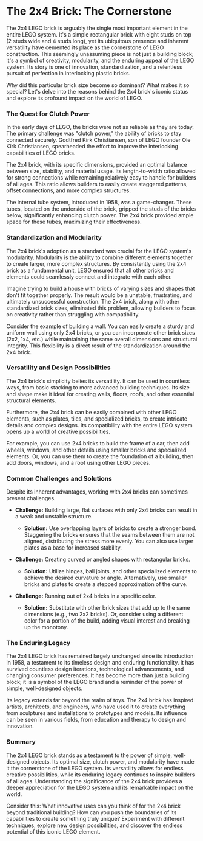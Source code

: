 # The 2x4 Brick: The Cornerstone

The 2x4 LEGO brick is arguably the single most important element in the entire LEGO system. It's a simple rectangular brick with eight studs on top (2 studs wide and 4 studs long), yet its ubiquitous presence and inherent versatility have cemented its place as the cornerstone of LEGO construction. This seemingly unassuming piece is not just a building block; it's a symbol of creativity, modularity, and the enduring appeal of the LEGO system. Its story is one of innovation, standardization, and a relentless pursuit of perfection in interlocking plastic bricks.

Why did this particular brick size become so dominant? What makes it so special? Let's delve into the reasons behind the 2x4 brick's iconic status and explore its profound impact on the world of LEGO.

### The Quest for Clutch Power

In the early days of LEGO, the bricks were not as reliable as they are today. The primary challenge was "clutch power," the ability of bricks to stay connected securely. Godtfred Kirk Christiansen, son of LEGO founder Ole Kirk Christiansen, spearheaded the effort to improve the interlocking capabilities of LEGO bricks.

The 2x4 brick, with its specific dimensions, provided an optimal balance between size, stability, and material usage. Its length-to-width ratio allowed for strong connections while remaining relatively easy to handle for builders of all ages. This ratio allows builders to easily create staggered patterns, offset connections, and more complex structures.

The internal tube system, introduced in 1958, was a game-changer. These tubes, located on the underside of the brick, gripped the studs of the bricks below, significantly enhancing clutch power. The 2x4 brick provided ample space for these tubes, maximizing their effectiveness.

### Standardization and Modularity

The 2x4 brick's adoption as a standard was crucial for the LEGO system's modularity. Modularity is the ability to combine different elements together to create larger, more complex structures. By consistently using the 2x4 brick as a fundamental unit, LEGO ensured that all other bricks and elements could seamlessly connect and integrate with each other.

Imagine trying to build a house with bricks of varying sizes and shapes that don't fit together properly. The result would be a unstable, frustrating, and ultimately unsuccessful construction. The 2x4 brick, along with other standardized brick sizes, eliminated this problem, allowing builders to focus on creativity rather than struggling with compatibility.

Consider the example of building a wall. You can easily create a sturdy and uniform wall using only 2x4 bricks, or you can incorporate other brick sizes (2x2, 1x4, etc.) while maintaining the same overall dimensions and structural integrity. This flexibility is a direct result of the standardization around the 2x4 brick.

### Versatility and Design Possibilities

The 2x4 brick's simplicity belies its versatility. It can be used in countless ways, from basic stacking to more advanced building techniques. Its size and shape make it ideal for creating walls, floors, roofs, and other essential structural elements.

Furthermore, the 2x4 brick can be easily combined with other LEGO elements, such as plates, tiles, and specialized bricks, to create intricate details and complex designs. Its compatibility with the entire LEGO system opens up a world of creative possibilities.

For example, you can use 2x4 bricks to build the frame of a car, then add wheels, windows, and other details using smaller bricks and specialized elements. Or, you can use them to create the foundation of a building, then add doors, windows, and a roof using other LEGO pieces.

### Common Challenges and Solutions

Despite its inherent advantages, working with 2x4 bricks can sometimes present challenges.

*   **Challenge:** Building large, flat surfaces with only 2x4 bricks can result in a weak and unstable structure.
    *   **Solution:** Use overlapping layers of bricks to create a stronger bond. Staggering the bricks ensures that the seams between them are not aligned, distributing the stress more evenly. You can also use larger plates as a base for increased stability.

*   **Challenge:** Creating curved or angled shapes with rectangular bricks.
    *   **Solution:** Utilize hinges, ball joints, and other specialized elements to achieve the desired curvature or angle. Alternatively, use smaller bricks and plates to create a stepped approximation of the curve.

*   **Challenge:** Running out of 2x4 bricks in a specific color.
    *   **Solution:** Substitute with other brick sizes that add up to the same dimensions (e.g., two 2x2 bricks). Or, consider using a different color for a portion of the build, adding visual interest and breaking up the monotony.

### The Enduring Legacy

The 2x4 LEGO brick has remained largely unchanged since its introduction in 1958, a testament to its timeless design and enduring functionality. It has survived countless design iterations, technological advancements, and changing consumer preferences. It has become more than just a building block; it is a symbol of the LEGO brand and a reminder of the power of simple, well-designed objects.

Its legacy extends far beyond the realm of toys. The 2x4 brick has inspired artists, architects, and engineers, who have used it to create everything from sculptures and installations to prototypes and models. Its influence can be seen in various fields, from education and therapy to design and innovation.

### Summary

The 2x4 LEGO brick stands as a testament to the power of simple, well-designed objects. Its optimal size, clutch power, and modularity have made it the cornerstone of the LEGO system. Its versatility allows for endless creative possibilities, while its enduring legacy continues to inspire builders of all ages. Understanding the significance of the 2x4 brick provides a deeper appreciation for the LEGO system and its remarkable impact on the world.

Consider this: What innovative uses can you think of for the 2x4 brick beyond traditional building? How can you push the boundaries of its capabilities to create something truly unique? Experiment with different techniques, explore new design possibilities, and discover the endless potential of this iconic LEGO element.
